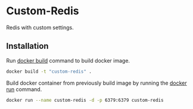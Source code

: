 # Custom-Redis

Redis with custom settings.

## Installation

Run [docker build](https://docs.docker.com/engine/reference/commandline/build/) command to build docker image.

```bash
docker build -t "custom-redis" .
```

Build docker container from previously build image by running the [docker run](https://docs.docker.com/engine/reference/commandline/run/) command.

```bash
docker run --name custom-redis -d -p 6379:6379 custom-redis
```
